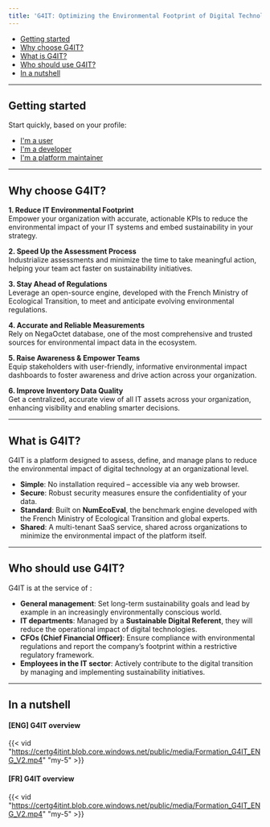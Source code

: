 ```yaml
---
title: 'G4IT: Optimizing the Environmental Footprint of Digital Technology'
---
```


<!-- TOC -->

* [Getting started](#getting-started)
* [Why choose G4IT?](#why-choose-g4it)
* [What is G4IT?](#what-is-g4it)
* [Who should use G4IT?](#who-should-use-g4it)
* [In a nutshell](#in-a-nutshell)

<!-- TOC -->
---

## Getting started

Start quickly, based on your profile:

* [I'm a user](./1-getting-started/1-getting-started-as-a-user)
* [I'm a developer](./1-getting-started/2-getting-started-as-a-developper)
* [I'm a platform maintainer](./1-getting-started/3-getting-started-as-a-maintainer)

---

## Why choose G4IT?

**1. Reduce IT Environmental Footprint**  
Empower your organization with accurate, actionable KPIs to reduce the environmental impact of your IT systems and embed
sustainability in your strategy.

**2. Speed Up the Assessment Process**  
Industrialize assessments and minimize the time to take meaningful action, helping your team act faster on
sustainability initiatives.

**3. Stay Ahead of Regulations**  
Leverage an open-source engine, developed with the French Ministry of Ecological Transition, to meet and anticipate
evolving environmental regulations.

**4. Accurate and Reliable Measurements**  
Rely on NegaOctet database, one of the most comprehensive and trusted sources for environmental impact data in the
ecosystem.

**5. Raise Awareness & Empower Teams**  
Equip stakeholders with user-friendly, informative environmental impact dashboards to foster awareness and drive action
across your organization.

**6. Improve Inventory Data Quality**  
Get a centralized, accurate view of all IT assets across your organization, enhancing visibility and enabling smarter
decisions.

---

## What is G4IT?

G4IT is a platform designed to assess, define, and manage plans to reduce the environmental impact of digital technology
at an organizational level.

- **Simple**: No installation required – accessible via any web browser.
- **Secure**: Robust security measures ensure the confidentiality of your data.
- **Standard**: Built on **NumEcoEval**, the benchmark engine developed with the French Ministry of Ecological
  Transition and global experts.
- **Shared**: A multi-tenant SaaS service, shared across organizations to minimize the environmental impact of the
  platform itself.

---

## Who should use G4IT?

G4IT is at the service of :

- **General management**: Set long-term sustainability goals and lead by example in an increasingly environmentally
  conscious world.
- **IT departments**: Managed by a **Sustainable Digital Referent**, they will reduce the operational impact of digital
  technologies.
- **CFOs (Chief Financial Officer)**: Ensure compliance with environmental regulations and report the company’s
  footprint within a restrictive regulatory framework.
- **Employees in the IT sector**: Actively contribute to the digital transition by managing and implementing
  sustainability initiatives.

---

## In a nutshell
#### [ENG] G4IT overview
{{< vid "https://certg4itint.blob.core.windows.net/public/media/Formation_G4IT_ENG_V2.mp4" "my-5" >}}
#### [FR] G4IT overview
{{< vid "https://certg4itint.blob.core.windows.net/public/media/Formation_G4IT_ENG_V2.mp4" "my-5" >}}

